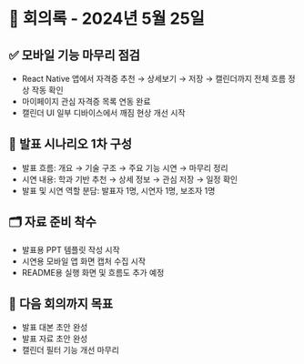# 📅 회의록 - 2024년 5월 25일

## ✅ 모바일 기능 마무리 점검
- React Native 앱에서 자격증 추천 → 상세보기 → 저장 → 캘린더까지 전체 흐름 정상 작동 확인
- 마이페이지 관심 자격증 목록 연동 완료
- 캘린더 UI 일부 디바이스에서 깨짐 현상 개선 시작

## 🧪 발표 시나리오 1차 구성
- 발표 흐름: 개요 → 기술 구조 → 주요 기능 시연 → 마무리 정리
- 시연 내용: 학과 기반 추천 → 상세 정보 → 관심 저장 → 일정 확인
- 발표 및 시연 역할 분담: 발표자 1명, 시연자 1명, 보조자 1명

## 🗂 자료 준비 착수
- 발표용 PPT 템플릿 작성 시작
- 시연용 모바일 앱 화면 캡처 수집 시작
- README용 실행 화면 및 흐름도 추가 예정

## 📝 다음 회의까지 목표
- 발표 대본 초안 완성
- 발표 자료 초안 완성
- 캘린더 필터 기능 개선 마무리
